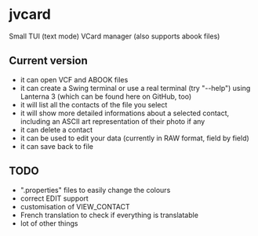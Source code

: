 # jvcard
Small TUI (text mode) VCard manager (also supports abook files)

## Current version

- it can open VCF and ABOOK files
- it can create a Swing terminal or use a real terminal (try "--help") using Lanterna 3 (which can be found here on GitHub, too)
- it will list all the contacts of the file you select
- it will show more detailed informations about a selected contact, including an ASCII art representation of their photo if any
- it can delete a contact
- it can be used to edit your data (currently in RAW format, field by field)
- it can save back to file

## TODO

- ".properties" files to easily change the colours
- correct EDIT support
- customisation of VIEW_CONTACT
- French translation to check if everything is translatable
- lot of other things
